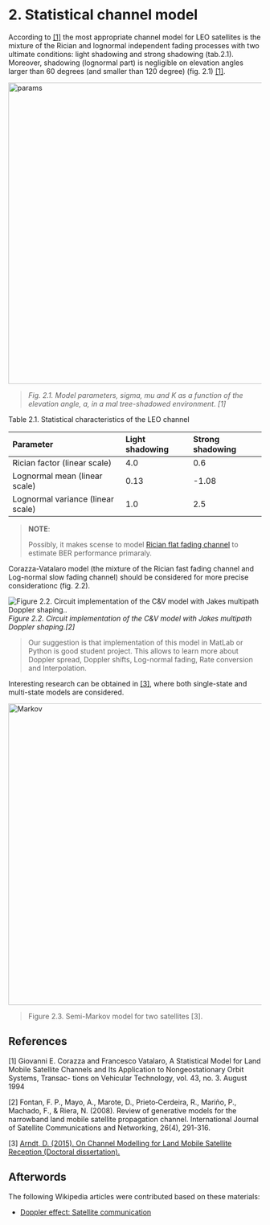# 2. Statistical channel model


According to [\[1\]](https://www.csie.ntu.edu.tw/~b92b02053/printing/summer/Materials/channel%20model/CHN_A%20statistical%20model%20for%20land%20mobile%20satellite%20channels%20and%20itsapplication%20to%20nongeostationary.pdf) the most appropriate channel model for LEO satellites is the mixture of the Rician and lognormal independent fading processes with two ultimate conditions: light shadowing and strong shadowing \(tab.2.1\). Moreover, shadowing \(lognormal part\) is negligible on elevation angles larger than 60 degrees \(and smaller than 120 degree\) \(fig. 2.1\) [\[1\]](https://www.csie.ntu.edu.tw/~b92b02053/printing/summer/Materials/channel%20model/CHN_A%20statistical%20model%20for%20land%20mobile%20satellite%20channels%20and%20itsapplication%20to%20nongeostationary.pdf).

<img src="https://raw.githubusercontent.com/kirlf/cubesats/master/.gitbook/assets/image%20(6).png" alt="params" width="600" />

>*Fig. 2.1. Model parameters, sigma, mu and K as a function of the elevation angle, a, in a mal tree-shadowed environment. \[1\]*

 Table 2.1. Statistical characteristics of the LEO channel

| Parameter | Light shadowing | Strong shadowing |
| :--- | :--- | :--- |
|  Rician factor \(linear scale\) | 4.0 | 0.6 |
|  Lognormal mean \(linear scale\) | 0.13 | -1.08 |
|  Lognormal variance \(linear scale\) | 1.0 | 2.5 |


> **NOTE**: 
>
>Possibly, it makes scense to model [Rician flat fading channel](https://nbviewer.jupyter.org/gist/kirlf/4328eb389b3ddc9a0c350eaed468f870) to estimate BER performance primaraly.

Corazza-Vatalaro model (the mixture of the Rician fast fading channel and Log-normal slow fading channel) should be considered for more precise considerationc (fig. 2.2).

![Figure 2.2.  Circuit implementation of the C&V model with Jakes multipath Doppler shaping..](https://raw.githubusercontent.com/kirlf/cubesats/master/.gitbook/assets/cvm.png)
*Figure 2.2.  Circuit implementation of the C&V model with Jakes multipath Doppler shaping.\[2\]*

> Our suggestion is that implementation of this model in MatLab or Python is good student project. This allows to learn more about Doppler spread, Doppler shifts, Log-normal fading, Rate conversion and Interpolation.

Interesting research can be obtained in [\[3\]](https://www.db-thueringen.de/receive/dbt_mods_00026568), where both single-state and multi-state models are considered. 

<img alt="Markov" src="https://raw.githubusercontent.com/kirlf/cubesats/master/.gitbook/assets/SatMarkov.png" width="600"/>

> Figure 2.3. Semi-Markov model for two satellites \[3\].

## References

\[1\] Giovanni E. Corazza and Francesco Vatalaro, A Statistical Model for Land Mobile Satellite Channels and Its Application to Nongeostationary Orbit Systems, Transac- tions on Vehicular Technology, vol. 43, no. 3. August 1994 


\[2\] Fontan, F. P., Mayo, A., Marote, D., Prieto‐Cerdeira, R., Mariño, P., Machado, F., & Riera, N. (2008). Review of generative models for the narrowband land mobile satellite propagation channel. International Journal of Satellite Communications and Networking, 26(4), 291-316.

\[3\] [Arndt, D. (2015). On Channel Modelling for Land Mobile Satellite Reception (Doctoral dissertation).](https://www.db-thueringen.de/receive/dbt_mods_00026568)

## Afterwords

The following Wikipedia articles were contributed based on these materials:
* [Doppler effect: Satellite communication](https://en.wikipedia.org/wiki/Doppler_effect#Satellite_communication)
